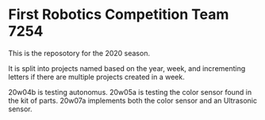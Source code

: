 # First Robotics Competition Team 7254
This is the reposotory for the 2020 season.

It is split into projects named based on the year, week, and incrementing letters if there are multiple projects created in a week.

20w04b is testing autonomus. 20w05a is testing the color sensor found in the kit of parts. 20w07a implements both the color sensor and an Ultrasonic sensor.
